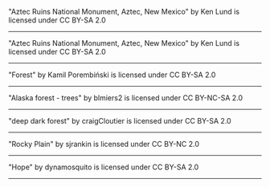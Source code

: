 "Aztec Ruins National Monument, Aztec, New Mexico" by Ken Lund is licensed under CC BY-SA 2.0

---

"Aztec Ruins National Monument, Aztec, New Mexico" by Ken Lund is licensed under CC BY-SA 2.0

---

"Forest" by Kamil Porembiński is licensed under CC BY-SA 2.0

---

"Alaska forest - trees" by blmiers2 is licensed under CC BY-NC-SA 2.0

---

"deep dark forest" by craigCloutier is licensed under CC BY-SA 2.0

---

"Rocky Plain" by sjrankin is licensed under CC BY-NC 2.0

---

"Hope" by dynamosquito is licensed under CC BY-SA 2.0

---

